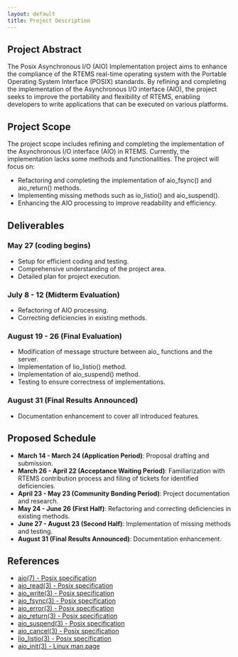 ```yaml
---
layout: default
title: Project Description
---
```


## Project Abstract

The Posix Asynchronous I/O (AIO) Implementation project aims to enhance the compliance of the RTEMS real-time operating system with the Portable Operating System Interface (POSIX) standards. By refining and completing the implementation of the Asynchronous I/O interface (AIO), the project seeks to improve the portability and flexibility of RTEMS, enabling developers to write applications that can be executed on various platforms.

## Project Scope

The project scope includes refining and completing the implementation of the Asynchronous I/O interface (AIO) in RTEMS. Currently, the implementation lacks some methods and functionalities. The project will focus on:

- Refactoring and completing the implementation of aio_fsync() and aio_return() methods.
- Implementing missing methods such as io_listio() and aio_suspend().
- Enhancing the AIO processing to improve readability and efficiency.

## Deliverables

### May 27 (coding begins)

- Setup for efficient coding and testing.
- Comprehensive understanding of the project area.
- Detailed plan for project execution.

### July 8 - 12 (Midterm Evaluation)

- Refactoring of AIO processing.
- Correcting deficiencies in existing methods.

### August 19 - 26 (Final Evaluation)

- Modification of message structure between aio_ functions and the server.
- Implementation of lio_listio() method.
- Implementation of aio_suspend() method.
- Testing to ensure correctness of implementations.

### August 31 (Final Results Announced)

- Documentation enhancement to cover all introduced features.

## Proposed Schedule

- **March 14 - March 24 (Application Period)**: Proposal drafting and submission.
- **March 26  - April 22 (Acceptance Waiting Period)**: Familiarization with RTEMS contribution process and filing of tickets for identified deficiencies.
- **April 23  - May 23 (Community Bonding Period)**: Project documentation and research.
- **May 24 - June 26 (First Half)**: Refactoring and correcting deficiencies in existing methods.
- **June 27 - August 23 (Second Half)**: Implementation of missing methods and testing.
- **August 31 (Final Results Announced)**: Documentation enhancement.

## References

- [aio(7) - Posix specification](#)
- [aio_read(3) - Posix specification](#)
- [aio_write(3) - Posix specification](#)
- [aio_fsync(3) - Posix specification](#)
- [aio_error(3) - Posix specification](#)
- [aio_return(3) - Posix specification](#)
- [aio_suspend(3) - Posix specification](#)
- [aio_cancel(3) - Posix specification](#)
- [lio_listio(3) - Posix specification](#)
- [aio_init(3) - Linux man page](#)
